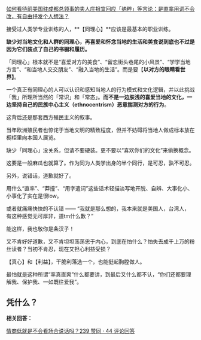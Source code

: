 [如何看待前美国驻成都总领事的夫人庄祖宜回应「纳粹」等言论：是直率用词不会改，有自由抒发个人想法？](https://www.zhihu.com/question/410625114/answer/1370349014)




  

接受过人类学专业训练的人，**【同理心】**应该是最基本的职业训练。

**缺少对当地文化和人群的同理心，再喜爱和怀念当地的生活和美食说到底也不过是因为它们装点了自己的书橱和履历。**

「同理心」根本就不是“喜爱对方的美食”、“留恋街头巷尾的小风景”、“学学当地方言”、“和当地人交交朋友”、“融入当地的生活”。而是要【**以对方的眼睛看世界】**。

一个真正有同理心的人可以认识和感知当地人的行为模式和文化逻辑，并以此挑战「我」所理所当然的「常识」和「常态」。**而不是一边肤浅的喜爱当地的文化，一边坚持自己的民族中心主义（ethnocentrism）恶意揣测对方的行为**。

这背后还是那套西方殖民主义的叙事。

当年欧洲殖民者也惊诧于当地文明的精致程度，但并不妨碍将当地人做成标本放在橱柜里向本国人展览。

缺少「同理心」没关系，但请不要硬装。更不要以“喜欢你们的文化”来偷换概念。

这要是一般麻瓜也就算了。作为同为人类学出身的半个同行，是可忍，孰不可忍。

另外，说错话，道歉就好了。

用什么“直率”、“莽撞”、“用字遣词”这些话术轻描淡写地开脱、自辨、大事化小、小事化了实在是很low。

或者就痛痛快快的不认错 —— “我就是那么想的，我本来就是美国人，台湾人，有这种感觉无可厚非，道tm什么歉？”

能这样，我也敬你是条汉子！

又不肯好好道歉，又不肯坦坦荡荡忠于内心，到底在怕什么？怕失去成千上万的粉丝读者？当初不肯忍，现在又担心利益受损？

【真心】和【利益】，干脆利落选一个，也能挺起胸膛做人。

最怕就是这种所谓“率真直爽”什么都要讲，到最后又什么都不认，“你们还都要理解我、保护我、一如既往爱我”。

## 凭什么？

  

  

**相关回答：**

[情商低就是不会看场合说话吗？239 赞同 · 44 评论回答](https://www.zhihu.com/question/388178104/answer/1321428721)